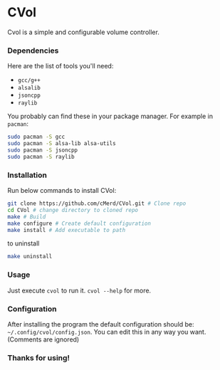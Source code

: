 # CVol
Cvol is a simple and configurable volume controller.

### Dependencies
Here are the list of tools you'll need:

 - `gcc/g++`
 - `alsalib`
 - `jsoncpp`
 - `raylib`

You probably can find these in your package manager.
For example in `pacman`:
```bash
sudo pacman -S gcc
sudo pacman -S alsa-lib alsa-utils
sudo pacman -S jsoncpp
sudo pacman -S raylib
```

### Installation 
Run below commands to install CVol:
```bash
git clone https://github.com/cMerd/CVol.git # Clone repo
cd CVol # change directory to cloned repo
make # Build 
make configure # Create default configuration
make install # Add executable to path
```

to uninstall
```bash
make uninstall
```

### Usage
Just execute `cvol` to run it.
`cvol --help` for more.

### Configuration
After installing the program the default configuration should be: `~/.config/cvol/config.json`.
You can edit this in any way you want. (Comments are ignored)

### Thanks for using!

